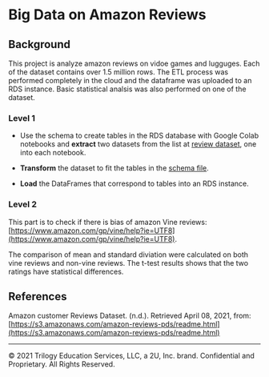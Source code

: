 # Big Data on Amazon Reviews

## Background

This project is analyze amazon reviews on vidoe games and lugguges. Each of the dataset contains over 1.5 million rows. The ETL process was performed completely in the cloud and the dataframe was uploaded to an RDS instance. Basic statistical analsis was also performed on one of the dataset.

### Level 1

* Use the schema to create tables in the RDS database with Google Colab notebooks and **extract** two datasets from the list at [review dataset](https://s3.amazonaws.com/amazon-reviews-pds/tsv/index.txt), one into each notebook.

* **Transform** the dataset to fit the tables in the [schema file](../Resources/schema.sql).

* **Load** the DataFrames that correspond to tables into an RDS instance. 

### Level 2 

This part is to check if there is bias of amazon Vine reviews: [https://www.amazon.com/gp/vine/help?ie=UTF8](https://www.amazon.com/gp/vine/help?ie=UTF8).

The comparison of mean and standard diviation were calculated on both vine reviews and non-vine reviews. The t-test results shows that the two ratings have statistical differences.


## References

Amazon customer Reviews Dataset. (n.d.). Retrieved April 08, 2021, from: [https://s3.amazonaws.com/amazon-reviews-pds/readme.html](https://s3.amazonaws.com/amazon-reviews-pds/readme.html)

- - -

© 2021 Trilogy Education Services, LLC, a 2U, Inc. brand. Confidential and Proprietary. All Rights Reserved.
